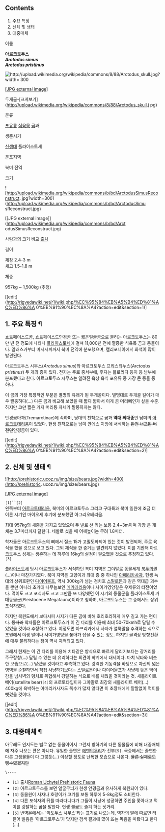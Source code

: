 ## Contents

    

1. 주요 특징 
2. 신체 및 생태 
3. 대중매체 

이름

**아르크토두스**   
**_Arctodus simus_**   
**_Arctodus pristinus_**

![http://upload.wikimedia.org/wikipedia/commons/8/88/Arctodus_skull.jpg?width=
300](http://upload.wikimedia.org/wikipedia/commons/8/88/Arctodus_skull.jpg)

[[JPG external
image]](http://upload.wikimedia.org/wikipedia/commons/8/88/Arctodus_skull.jpg)

  
두개골-[크게보기](http://upload.wikimedia.org/wikipedia/commons/8/88/Arctodus_skull.j
pg)

분류

[포유류](%ED%8F%AC%EC%9C%A0%EB%A5%98.md)
[식육목](%EC%8B%9D%EC%9C%A1%EB%AA%A9.md) [곰](%EA%B3%B0.md)과

생존시기

[신생대](%EC%8B%A0%EC%83%9D%EB%8C%80.md) 플라이스토세

분포지역

북미 전역

크기

![http://upload.wikimedia.org/wikipedia/commons/b/bd/ArctodusSimusReconstruct.
jpg?width=300](http://upload.wikimedia.org/wikipedia/commons/b/bd/ArctodusSimu
sReconstruct.jpg)

[[JPG external image]](http://upload.wikimedia.org/wikipedia/commons/b/bd/Arct
odusSimusReconstruct.jpg)

  
사람과의 크기 비교 [출처](http://en.wikipedia.org/wiki/Short-faced_bear?width=300)

길이

체장 2.4-3 m  
체고 1.5-1.8 m

체중

957kg ~ 1,500kg (추정)

[[edit](http://rigvedawiki.net/r1/wiki.php/%EC%95%84%EB%A5%B4%ED%81%AC%ED%86%A
0%EB%91%90%EC%8A%A4?action=edit&section=1)]

## 1. 주요 특징 ¶

  

쇼트페이스드곰, 쇼트페이스드안경곰 또는 짧은얼굴곰으로 불리는 아르크토두스는 80만 년 전 정도에 나타나
[플라이스토세](%ED%94%8C%EB%9D%BC%EC%9D%B4%EC%8A%A4%ED%86%A0%EC%84%B8.md)에 걸쳐
11,000년 전에 멸종한 식육목 곰과 동물이다. 알래스카부터 미시시피까지 북미 전역에 분포했으며, 캘리포니아에서 화석이 많이 발견된다.

  

아르크토두스 시무스(_Arctodus simus_)와 아르크토두스 프리스티누스(_Arctodus pristinus_) 두 개의 종이 있다.
전자는 주로 중서부에, 후자는 플로리다 등지 등 남부에 분포했다고 한다. 아르크토두스 시무스는 알려진 육상 육식 포유류 중 가장 큰 종들 중
하나.

  

이 곰의 가장 특징적인 부분은 별명의 유래가 된 두개골이다. 별명대로 두개골 길이가 매우 짤뚱하다(...) 다른 곰과 비교해 보았을 때 짧디
짧아서 이게 곰 머리뼈인가 싶을 수준. 하지만 코만 짧은 거지 머리통 자체가 짤뚱하지는 않다.

  

안경곰아과(Tremarctinae)에 속하며, 당대의 친척으로 곰과 **역대 최대종**인 남미의 [아르크토테리움](%EC%95%84%EB%A5%B4%ED%81%AC%ED%86%A0%ED%85%8C%EB%A6%AC%EC%9B%80.md)이 있었다. 현생 친척으로는 남미 안데스
지방에 서식하는 <del>완전 너프된 버전인</del>안경곰이 있다.

  

[[edit](http://rigvedawiki.net/r1/wiki.php/%EC%95%84%EB%A5%B4%ED%81%AC%ED%86%A
0%EB%91%90%EC%8A%A4?action=edit&section=2)]

## 2. 신체 및 생태 ¶

  

![http://prehistoric.ucoz.ru/img/size/bears.jpg?width=400](http://prehistoric.
ucoz.ru/img/size/bears.jpg)

[[JPG external image]](http://prehistoric.ucoz.ru/img/size/bears.jpg)

  
`[1]``[2]`  
왼쪽부터 [아르크토테리움](%EC%95%84%EB%A5%B4%ED%81%AC%ED%86%A0%ED%85%8C%EB%A6%AC%EC%9B%80.md), 북미의 아르크토두스 그리고 구대륙과 북미 일원에 조금 더 이른 시기인 마이오세 후기에 분포했던 아그리오테리움.

  

최대 957kg의 체중을 가지고 있었으며 두 발로 선 키는 보통 2.4~3m이며 가장 큰 개체는 3.7미터까지 달한다. 네발로 섰을 때
어깨높이는 무려 1.8미터.

  

학자들은 아르크토두스의 뼈에서 질소 15가 고밀도화되어 있는 것이 발견되어, 주로 육식을 했을 것으로 보고 있다. 그외 채식을 한 증거는
발견되지 않았다. 이를 기반해 아르크토두스 성체는 생존하는 데 하루에 16kg의 살점이 필요했을 것으로 추정하고 있다.`[3]`

  

[플라이스토세](%ED%94%8C%EB%9D%BC%EC%9D%B4%EC%8A%A4%ED%86%A0%EC%84%B8.md) 당시
아르크토두스가 서식하던 북미 지역은 그야말로 동물세계 [북두의권](%EB%B6%81%EB%91%90%EC%9D%98%20%EA%B6%8C.md)(...)이나 마찬가지였다. 북미 지역은 고양이과
최대 종 중 하나인
[아메리카사자](%EC%95%84%EB%A9%94%EB%A6%AC%EC%B9%B4%EC%82%AC%EC%9E%90.md), 현생 늑대의
상위호환인 [다이어울프](%EB%8B%A4%EC%9D%B4%EC%96%B4%EC%9A%B8%ED%94%84.md), 역시 300kg가
넘는 검치호 [스밀로돈](%EC%8A%A4%EB%B0%80%EB%A1%9C%EB%8F%88.md)과 같은 역대급 괴수들 뿐만 아니라
초거대 나무늘보인 [메가테리움](%EB%A9%94%EA%B0%80%ED%85%8C%EB%A6%AC%EC%9B%80.md)이나
사이가영양같은 우제류의 터전이었다. 먹이도 크고 포식자도 크고 그만큼 또 다양했던 이 시기의 동물군을 플라이스토세
거대동물군(Pleistocene Megafauna)이라고 칭하며, 아르크토두스는 그 중에서도 상위 포식자였다.

  

하지만 복원도에서 보다시피 사지가 다른 곰에 비해 호리호리하게 매우 길고 가는 편이다. <del>롱다리</del> 학자들은 아르크토두스가 이
긴 다리를 이용해 최대 50-70kmh로 달릴 수 있었을 것이라 추정하고 있다. 이정도면 아프리카에서 사자가 얼룩말을 추격하는 식으로
초원에서 야생 말이나 사이가영양을 쫓아가 잡을 수 있는 정도. 하지만 골격상 방향전환에 매우 불리하다는 점이 역시 지적되고 있다.

  

그래서 현재는 이 긴 다리를 이용해 치타같은 방식으로 빠르게 달리기보다는 장거리를 주구장창(...) 달릴 수 있는 데 유리하다는 의견이
학계에서 대세이다. 마치 낙타와 비슷한 모습으로(...) 달렸을 것이라고 추측하고 있다. 강력한 기동력을 바탕으로 자신의 넓은 영역을
순찰하면서 직접 사냥하기보다는 스밀로돈이나 다이어울프가 사냥해 놓은 먹이감을 넘사벽의 덩치로 위협해서 강탈하는 식으로 배를 채웠을 것이라는
것. 새틀라이트 베어(satellite bear)`[4]`의 프로토타입이자 그야말로 최강의 새틀라이트 베어(...) 400kg에 육박하는
아메리카사자도 쪽수가 많지 않다면 이 초깡패에게 얄짤없이 먹이를 뺏겼을 것이다.

  

[[edit](http://rigvedawiki.net/r1/wiki.php/%EC%95%84%EB%A5%B4%ED%81%AC%ED%86%A
0%EB%91%90%EC%8A%A4?action=edit&section=3)]

## 3. 대중매체 ¶

  

아무래도 인지도는 별로 없는 동물이어서 그런지 빙하기의 다른 동물들에 비해 대중매체에 자주 나오는 편은 아니다. 유일한 출연은 [에덴의우리](%EC%97%90%EB%8D%B4%EC%9D%98%20%EC%9A%B0%EB%A6%AC.md)가 전부`[5]`. 극중에서는
줄연한 다른 고생물들이 다 그렇듯(...) 이상할 정도로 난폭한 모습으로 나온다. <del>물론 실제로도 맹수였겠지만</del>

  
  

`\----`

  * `[1]` 출처[Roman Uchytel Prehistoric Fauna](http://prehistoric.ucoz.ru/publ/bestiarij/arctotherium_angustidens/1-1-0-111)
  * `[2]` 아르크토두스를 보면 얼굴무늬가 현생 안경곰과 유사하게 복원되어 있다.
  * `[3]` 동물원이 사자나 호랑이가 고기를 보통 하루에 5-8kg정도 소비한다.
  * `[4]` 다른 포식자의 뒤를 따라다니다가 그들이 사냥에 성공하면 주인을 쫓아내고 먹이를 강탈하는 곰을 말한다. 현생 불곰도 즐겨 하는 짓거리.
  * `[5]` 번역본에서는 '악토두스 시무스'라는 표기로 나오는데, 역자의 말에 따르면 라틴어 발음은 '아르크토두스'가 맞지만 검색 결과에 많이 뜨는 독음을 따랐다고 한다(...).

